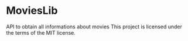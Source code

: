 # MoviesLib
API to obtain all informations about movies
This project is licensed under the terms of the MIT license.
